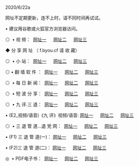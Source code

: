 <p>2020/6/22a
<p>网址不定期更新，连不上时，请不同时间再试试。
<p>• 建议用谷歌或火狐官方浏览器访问。
<p>◎  • 视 频： 
<a href="http://mrf.proyectolanuevatierra.com/" target="_blank">网址一</a> 　 
<a href="http://mif.proyectolanuevatierra.com/" target="_blank">网址二</a> 　 
<a href="http://mof.proyectolanuevatierra.com/b.html" target="_blank">网址三</a>  

<p> ◆ 分 享 网 址 （ f.byou.cf 请 收 藏） </p>
<p>◎ </span>  •  小 站：  
<a href="http://mrf.proyectolanuevatierra.com/f.html" target="_blank">网址一</a> 　 
<a href="http://mif.proyectolanuevatierra.com/h.html" target="_blank">网址二</a> 　 
<a href="http://mof.proyectolanuevatierra.com/k/" target="_blank">网址三</a></p>
<p>◎  • 翻 墙 软 件 ：  
<a href="http://mrf.proyectolanuevatierra.com/ff/" target="_blank">网址一</a> 　 
<a href="http://mif.proyectolanuevatierra.com/s/read/a1_nd.html" target="_blank">网址二</a> 　 
<a href="http://mof.proyectolanuevatierra.com/ff/index.html" target="_blank">网址三</a></p>
<p>◎ </span>  • 每 日 新 闻：  
<a href="http://mrf.proyectolanuevatierra.com/day/" target="_blank">网址一</a> 　 
<a href="http://mif.proyectolanuevatierra.com/day/" target="_blank">网址二</a> 　 
<a href="http://mif.proyectolanuevatierra.com/day/index.html" target="_blank">网址三</a></p>
<p>◎ </span>  • 短 波 分 享：  
<a href="http://mrf.proyectolanuevatierra.com/h/" target="_blank">网址一</a> 　 
<a href="http://mif.proyectolanuevatierra.com/h/" target="_blank">网址二</a> 　 
<a href="http://mof.proyectolanuevatierra.com/h/index.html" target="_blank">网址三</a></p>
<p>◎   • 九 评.三 退：  
<a href="http://mrf.proyectolanuevatierra.com/t/" target="_blank">网址一</a> 　 
<a href="http://mif.proyectolanuevatierra.com/v2/index.html" target="_blank">网址二</a> 　 
<a href="http://mof.proyectolanuevatierra.com/tt/index.html" target="_blank">网址三</a> 　</p>
<p>  • (E2_视频/语音)《九 评》视频/语音: 
<a href="http://mif.proyectolanuevatierra.com/7738.html" target="_blank">网址一</a> 　 
<a href="http://mrf.proyectolanuevatierra.com/7614.html" target="_blank">网址二</a> 　 
<a href="http://mof.proyectolanuevatierra.com/7633.html" target="_blank">网址三</a></p>
<p>◎   • 三 退 管 道...退 党 网：  
<a href="http://mrf.proyectolanuevatierra.com/go/td1.html" target="_blank">网址一</a> 　 
<a href="http://mif.proyectolanuevatierra.com/go/td2.html" target="_blank">网址二</a> 　 
<a href="http://mof.proyectolanuevatierra.com/go/td3.html" target="_blank">网址三</a></p>
<p>  • (F1) 三 退 管 道(一)： 
<a href="http://mrf.proyectolanuevatierra.com/dd/" target="_blank">网址一</a> 　 
<a href="http://mif.proyectolanuevatierra.com/s/read/a1_tdx.html" target="_blank">网址二</a> 　 
<a href="http://mof.proyectolanuevatierra.com/dd/" target="_blank">网址三</a></p>
<p>  • (F2)三 退 管 道(二)： 
<a href="http://mif.proyectolanuevatierra.com/d/" target="_blank">网址一</a> 　 
<a href="http://mrf.proyectolanuevatierra.com/d/index.html" target="_blank">网址二</a> 　 
<a href="http://mof.proyectolanuevatierra.com/d/" target="_blank">网址三</a></p>
<p>◎   • PDF电子书：  
<a href="http://mrf.proyectolanuevatierra.com/p/" target="_blank">网址一</a> 　 
<a href="http://mif.proyectolanuevatierra.com/p/index.html" target="_blank">网址二</a> 　 
<a href="http://mof.proyectolanuevatierra.com/p/" target="_blank">网址三</a></p>
